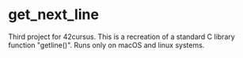 # get_next_line
Third project for 42cursus.
This is a recreation of a standard C library function "getline()". Runs only on macOS and linux systems.
